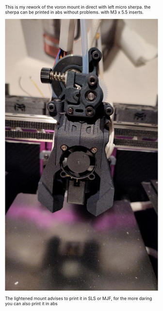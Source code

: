 This is my rework of the voron mount in direct with left micro sherpa.
the sherpa can be printed in abs without problems.
with M3 x 5.5 inserts.

![micromonkeyphoto](https://github.com/mirkomrk/MICRO-DIRECT-VORON-0/blob/main/IMG/micro%20drive.png)

The lightened mount advises to print it in SLS or MJF, for the more daring you can also print it in abs

